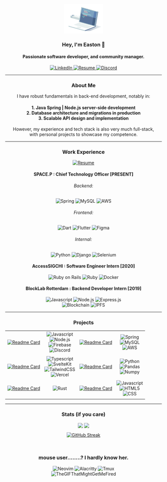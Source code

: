 <div align="center">
  <img src="./intro.gif" width="25%" alt="Intro GIF">

  ### Hey, I'm Easton 👋
  #### Passionate software developer, and community manager.
  
  <a href="https://www.linkedin.com/in/easton/">
    <img src="https://img.shields.io/badge/LinkedIn-0077B5?style=for-the-badge&logo=linkedin&logoColor=white" alt="LinkedIn">
  </a>
  <a href="https://drive.google.com/file/d/1dEX_7TjK17UM330t2b4NHPelFT-M-8Zc/view?usp=sharing">
    <img src="https://img.shields.io/badge/Resume-255E63?style=for-the-badge&logo=ReadMe&logoColor=white" alt="Resume">
  </a>
  <a href="https://discordapp.com/users/237018129664966656">
    <img src="https://img.shields.io/badge/Discord-5865F2?style=for-the-badge&logo=discord&logoColor=white" alt="Discord">
  </a>
</div>

------

<div align="center">
  <h3> About Me </h3>
  
  I have robust fundamentals in back-end development, notably in:
  <h4>
    1. Java Spring | Node.js server-side development<br>
    2. Database architecture and migrations in production<br>
    3. Scalable API design and implementation<br>
  </h4>
     
  However, my experience and tech stack is also very much full-stack,<br>with personal projects to showcase my competence.
</div>

------

<div align="center">
  <h3> Work Experience </h3>
  <a href="https://drive.google.com/file/d/1dEX_7TjK17UM330t2b4NHPelFT-M-8Zc/view?usp=sharing">
    <img src="https://img.shields.io/badge/Resume-255E63?style=for-the-badge&logo=ReadMe&logoColor=white" alt="Resume">
  </a>
  
  <h4> SPACE.P : Chief Technology Officer [PRESENT] </h4>
  <div>
    <h6>Backend:</h6>
    <div>
      <img src="https://img.shields.io/badge/Spring-6DB33F?style=for-the-badge&logo=spring&logoColor=white" alt="Spring">
      <img src="https://img.shields.io/badge/MySQL-005C84?style=for-the-badge&logo=mysql&logoColor=white" alt="MySQL">
      <img src="https://img.shields.io/badge/Amazon_AWS-FF9900?style=for-the-badge&logo=amazonaws&logoColor=white" alt="AWS">
    </div>
  </div>
  <div>
    <h6>Frontend:</h6>
    <img src="https://img.shields.io/badge/Dart-0175C2?style=for-the-badge&logo=dart&logoColor=white" alt="Dart">
    <img src="https://img.shields.io/badge/Flutter-02569B?style=for-the-badge&logo=flutter&logoColor=white" alt="Flutter">
    <img src="https://img.shields.io/badge/Figma-F24E1E?style=for-the-badge&logo=figma&logoColor=white" alt="Figma">
  </div>
  <div>
    <h6>Internal:</h6>
    <img src="https://img.shields.io/badge/Python-FFD43B?style=for-the-badge&logo=python&logoColor=blue" alt="Python">
    <img src="https://img.shields.io/badge/Django-092E20?style=for-the-badge&logo=django&logoColor=green" alt="Django">
    <img src="https://img.shields.io/badge/Selenium-43B02A?style=for-the-badge&logo=Selenium&logoColor=white" alt="Selenium">
  </div>
  
  <h4> AccessSIGCHI : Software Engineer Intern [2020] </h4>
  <div>
    <img src="https://img.shields.io/badge/Ruby_on_Rails-CC0000?style=for-the-badge&logo=ruby-on-rails&logoColor=white" alt="Ruby on Rails">
    <img src="https://img.shields.io/badge/Ruby-CC342D?style=for-the-badge&logo=ruby&logoColor=white" alt="Ruby">
    <img src="https://img.shields.io/badge/Docker-2CA5E0?style=for-the-badge&logo=docker&logoColor=white" alt="Docker">
  </div>
  
  <h4> BlockLab Rotterdam : Backend Developer Intern [2019] </h4>
  <div>
    <img src="https://img.shields.io/badge/JavaScript-323330?style=for-the-badge&logo=javascript&logoColor=F7DF1E" alt="Javascript">
    <img src="https://img.shields.io/badge/Node%20js-339933?style=for-the-badge&logo=nodedotjs&logoColor=white" alt="Node.js">
    <img src="https://img.shields.io/badge/Express%20js-000000?style=for-the-badge&logo=express&logoColor=white" alt="Express.js">
  </div>
  <div>
    <img src="https://img.shields.io/badge/Blockchain-121D33?logo=blockchaindotcom&logoColor=fff&style=for-the-badge" alt="Blockchain">
    <img src="https://img.shields.io/badge/IPFS-17314a?style=for-the-badge&logo=IPFS&logoColor=white" alt="IPFS">
  </div>
</div>

------

<div align="center">
<h3>Projects</h3>
  
|   |   |   |   |
|---|---|---|---|
| [![Readme Card](https://github-readme-stats.vercel.app/api/pin/?username=euisungkang&repo=Wavy&theme=transparent)](https://github.com/euisungkang/Wavy) | <div align="center"><img src="https://img.shields.io/badge/JavaScript-323330?style=for-the-badge&logo=javascript&logoColor=F7DF1E" alt="Javascript"><br><img src="https://img.shields.io/badge/Node%20js-339933?style=for-the-badge&logo=nodedotjs&logoColor=white" alt="Node.js"><br><img src="https://img.shields.io/badge/firebase-ffca28?style=for-the-badge&logo=firebase&logoColor=black" alt="Firebase"><br><img src="https://img.shields.io/badge/Discord-5865F2?style=for-the-badge&logo=discord&logoColor=white" alt="Discord"></div> | [![Readme Card](https://github-readme-stats.vercel.app/api/pin/?username=euisungkang&repo=newsbite-api&theme=transparent)](https://github.com/euisungkang/newsbite-api) | <div align="center"><img src="https://img.shields.io/badge/Spring-6DB33F?style=for-the-badge&logo=spring&logoColor=white" alt="Spring"><br><img src="https://img.shields.io/badge/MySQL-005C84?style=for-the-badge&logo=mysql&logoColor=white" alt="MySQL"><br><img src="https://img.shields.io/badge/Amazon_AWS-FF9900?style=for-the-badge&logo=amazonaws&logoColor=white" alt="AWS"></div> |
|   |   |   |   |
| [![Readme Card](https://github-readme-stats.vercel.app/api/pin/?username=euisungkang&repo=currency.io&theme=transparent)](https://github.com/euisungkang/currency.io) | <div align="center"><div align="center"><img src="https://img.shields.io/badge/TypeScript-007ACC?style=for-the-badge&logo=typescript&logoColor=white" alt="Typescript"><br><img src="https://img.shields.io/badge/SvelteKit-FF3E00?style=for-the-badge&logo=Svelte&logoColor=white" alt="SvelteKit"><br><img src="https://img.shields.io/badge/Tailwind_CSS-38B2AC?style=for-the-badge&logo=tailwind-css&logoColor=white" alt="TailwindCSS"><br><img src="https://img.shields.io/badge/Vercel-000000?style=for-the-badge&logo=vercel&logoColor=white" alt="Vercel"></div> | [![Readme Card](https://github-readme-stats.vercel.app/api/pin/?username=euisungkang&repo=nyc.crimes&theme=transparent)](https://github.com/euisungkang/nyc.crimes) | <div align="center"><img src="https://img.shields.io/badge/Python-FFD43B?style=for-the-badge&logo=python&logoColor=blue" alt="Python"><br><img src="https://img.shields.io/badge/Pandas-2C2D72?style=for-the-badge&logo=pandas&logoColor=white" alt="Pandas"><br><img src="https://img.shields.io/badge/Numpy-777BB4?style=for-the-badge&logo=numpy&logoColor=white" alt="Numpy"></div> |
|   |   |   |   |
| [![Readme Card](https://github-readme-stats.vercel.app/api/pin/?username=euisungkang&repo=KangOS&theme=transparent)](https://github.com/euisungkang/KangOS) | <div align="center"><img src="https://img.shields.io/badge/Rust-000000?style=for-the-badge&logo=rust&logoColor=white" alt="Rust"></div> | [![Readme Card](https://github-readme-stats.vercel.app/api/pin/?username=euisungkang&repo=Corro-Por-Voz-2018&theme=transparent)](https://github.com/euisungkang/Corro-Por-Voz-2018) | <div align="center"><img src="https://img.shields.io/badge/JavaScript-323330?style=for-the-badge&logo=javascript&logoColor=F7DF1E" alt="Javascript"><br><img src="https://img.shields.io/badge/HTML5-E34F26?style=for-the-badge&logo=html5&logoColor=white" alt="HTML5"><br><img src="https://img.shields.io/badge/CSS3-1572B6?style=for-the-badge&logo=css3&logoColor=white" alt="CSS"></div> |
|   |   |   |   |

</div>

------

<div align="center">
  <h3>Stats (if you care)</h3>
  <img height=200 align="center" src="https://github-readme-stats.vercel.app/api/top-langs/?username=euisungkang&theme=transparent&exclude_repo=Polyhack-2019,Corro-Por-Voz-2018&show_icons=true&layout=compact&langs_count=8&size_weight=0.6&count_weight=0.4&card_width=320&include_all_commits=true" />
  <img height=200 align="center" src="https://github-readme-stats.vercel.app/api?username=euisungkang&hide=issues,contribs&show=prs_merged,prs_merged_percentage&theme=transparent&show_icons=true&include_all_commits=true&rank_icon=percentile" />

  [![GitHub Streak](https://github-readme-streak-stats.herokuapp.com?user=euisungkang&theme=dark&background=transparent&hide_border=true&date_format=j%20M%5B%20Y%5D)]()
</div>
<br>
<div align="center">
  <h3>mouse user........? I hardly know her.</h3>
  <img src="https://img.shields.io/badge/NeoVim-%2357A143.svg?&style=for-the-badge&logo=neovim&logoColor=white" alt="Neovim">
  <img src="https://img.shields.io/badge/alacritty-F46D01?style=for-the-badge&logo=alacritty&logoColor=white" alt="Alacritty">
  <img src="https://img.shields.io/badge/tmux-1BB91F?style=for-the-badge&logo=tmux&logoColor=white" alt="Tmux">
</div>
<div align="center">
  <img src="https://media.giphy.com/media/v1.Y2lkPTc5MGI3NjExdjhuNGhsZWRtM2d3eGo4MTZnM3h1djlvOHk5M3BrNTI3bXFlNGprOCZlcD12MV9pbnRlcm5hbF9naWZfYnlfaWQmY3Q9Zw/YQitE4YNQNahy/giphy-downsized.gif" alt="TheGIFThatMightGetMeFired">
</div>
